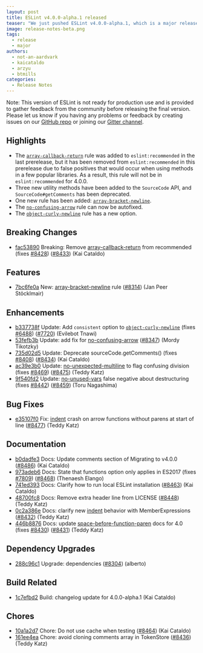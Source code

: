 ```yaml
---
layout: post
title: ESLint v4.0.0-alpha.1 released
teaser: "We just pushed ESLint v4.0.0-alpha.1, which is a major release upgrade of ESLint. This release adds some new features and fixes several bugs found in the previous release. This release also has some breaking changes, so please read the following closely."
image: release-notes-beta.png
tags:
  - release
  - major
authors:
  - not-an-aardvark
  - kaicataldo
  - arzyu
  - btmills
categories:
  - Release Notes
---
```


Note: This version of ESLint is not ready for production use and is provided to gather feedback from the community before releasing the final version. Please let us know if you having any problems or feedback by creating issues on our [GitHub repo](https://github.com/eslint/eslint) or joining our [Gitter channel](https://gitter.im/eslint/eslint).

## Highlights

* The [`array-callback-return`](/docs/rules/array-callback-return) rule was added to `eslint:recommended` in the last prerelease, but it has been removed from `eslint:recommended` in this prerelease due to false positives that would occur when using methods in a few popular libraries. As a result, this rule will not be in `eslint:recommended` for 4.0.0.
* Three new utility methods have been added to the `SourceCode` API, and `SourceCode#getComments` has been deprecated.
* One new rule has been added: [`array-bracket-newline`](/docs/4.0.0/rules/array-bracket-newline).
* The [`no-confusing-arrow`](/docs/4.0.0/rules/no-confusing-arrow) rule can now be autofixed.
* The [`object-curly-newline`](/docs/4.0.0/rules/object-curly-newline) rule has a new option.

## Breaking Changes


* [fac53890](https://github.com/eslint/eslint/commit/fac53890) Breaking: Remove [array-callback-return](/docs/rules/array-callback-return) from recommended (fixes [#8428](https://github.com/eslint/eslint/issues/8428)) ([#8433](https://github.com/eslint/eslint/issues/8433)) (Kai Cataldo)




## Features


* [7bc6fe0a](https://github.com/eslint/eslint/commit/7bc6fe0a) New: [array-bracket-newline](/docs/rules/array-bracket-newline) rule ([#8314](https://github.com/eslint/eslint/issues/8314)) (Jan Peer Stöcklmair)




## Enhancements


* [b337738f](https://github.com/eslint/eslint/commit/b337738f) Update: Add `consistent` option to [`object-curly-newline`](/docs/rules/object-curly-newline) (fixes [#6488](https://github.com/eslint/eslint/issues/6488)) ([#7720](https://github.com/eslint/eslint/issues/7720)) (Evilebot Tnawi)
* [53fefb3b](https://github.com/eslint/eslint/commit/53fefb3b) Update: add fix for [no-confusing-arrow](/docs/rules/no-confusing-arrow) ([#8347](https://github.com/eslint/eslint/issues/8347)) (Mordy Tikotzky)
* [735d02d5](https://github.com/eslint/eslint/commit/735d02d5) Update: Deprecate sourceCode.getComments() (fixes [#8408](https://github.com/eslint/eslint/issues/8408)) ([#8434](https://github.com/eslint/eslint/issues/8434)) (Kai Cataldo)
* [ac39e3b0](https://github.com/eslint/eslint/commit/ac39e3b0) Update: [no-unexpected-multiline](/docs/rules/no-unexpected-multiline) to flag confusing division (fixes [#8469](https://github.com/eslint/eslint/issues/8469)) ([#8475](https://github.com/eslint/eslint/issues/8475)) (Teddy Katz)
* [9f540fd2](https://github.com/eslint/eslint/commit/9f540fd2) Update: [no-unused-vars](/docs/rules/no-unused-vars) false negative about destructuring (fixes [#8442](https://github.com/eslint/eslint/issues/8442)) ([#8459](https://github.com/eslint/eslint/issues/8459)) (Toru Nagashima)




## Bug Fixes


* [e35107f0](https://github.com/eslint/eslint/commit/e35107f0) Fix: [indent](/docs/rules/indent) crash on arrow functions without parens at start of line ([#8477](https://github.com/eslint/eslint/issues/8477)) (Teddy Katz)




## Documentation


* [b0dadfe3](https://github.com/eslint/eslint/commit/b0dadfe3) Docs: Update comments section of Migrating to v4.0.0 ([#8486](https://github.com/eslint/eslint/issues/8486)) (Kai Cataldo)
* [973adeb6](https://github.com/eslint/eslint/commit/973adeb6) Docs: State that functions option only applies in ES2017 (fixes [#7809](https://github.com/eslint/eslint/issues/7809)) ([#8468](https://github.com/eslint/eslint/issues/8468)) (Thenaesh Elango)
* [741ed393](https://github.com/eslint/eslint/commit/741ed393) Docs: Clarify how to run local ESLint installation ([#8463](https://github.com/eslint/eslint/issues/8463)) (Kai Cataldo)
* [48700fc8](https://github.com/eslint/eslint/commit/48700fc8) Docs: Remove extra header line from LICENSE ([#8448](https://github.com/eslint/eslint/issues/8448)) (Teddy Katz)
* [0c2a386e](https://github.com/eslint/eslint/commit/0c2a386e) Docs: clarify new [indent](/docs/rules/indent) behavior with MemberExpressions ([#8432](https://github.com/eslint/eslint/issues/8432)) (Teddy Katz)
* [446b8876](https://github.com/eslint/eslint/commit/446b8876) Docs: update [space-before-function-paren](/docs/rules/space-before-function-paren) docs for 4.0 (fixes [#8430](https://github.com/eslint/eslint/issues/8430)) ([#8431](https://github.com/eslint/eslint/issues/8431)) (Teddy Katz)




## Dependency Upgrades


* [288c96c1](https://github.com/eslint/eslint/commit/288c96c1) Upgrade: dependencies ([#8304](https://github.com/eslint/eslint/issues/8304)) (alberto)




## Build Related


* [1c7efbd2](https://github.com/eslint/eslint/commit/1c7efbd2) Build: changelog update for 4.0.0-alpha.1 (Kai Cataldo)




## Chores


* [10a1a2d7](https://github.com/eslint/eslint/commit/10a1a2d7) Chore: Do not use cache when testing ([#8464](https://github.com/eslint/eslint/issues/8464)) (Kai Cataldo)
* [161ee4ea](https://github.com/eslint/eslint/commit/161ee4ea) Chore: avoid cloning comments array in TokenStore ([#8436](https://github.com/eslint/eslint/issues/8436)) (Teddy Katz)
